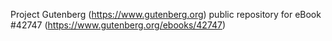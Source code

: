 Project Gutenberg (https://www.gutenberg.org) public repository for eBook #42747 (https://www.gutenberg.org/ebooks/42747)
